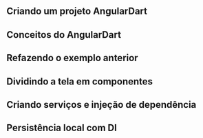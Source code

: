 ## Criando um projeto AngularDart

## Conceitos do AngularDart

## Refazendo o exemplo anterior

## Dividindo a tela em componentes

## Criando serviços e injeção de dependência

## Persistência local com DI